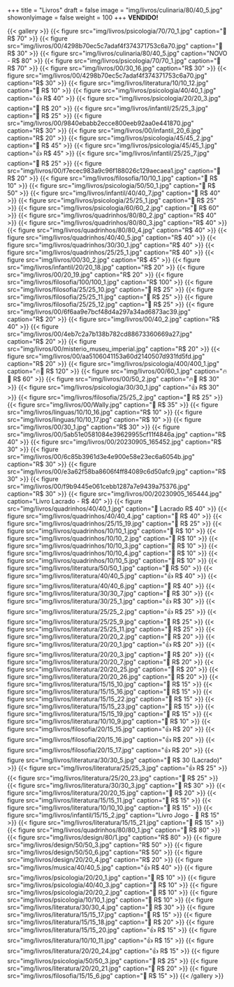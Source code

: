 +++
title = "Livros"
draft = false
image = "img/livros/culinaria/80/40_5.jpg"
showonlyimage = false
weight = 100
+++
**VENDIDO!**
<!--more-->

{{< gallery >}}
{{< figure src="img/livros/psicologia/70/70_1.jpg" caption="💖 R$ 70" >}}
{{< figure src="img/livros/00/4298b70ec5c7adaf4f374371753c6a70.jpg" caption="💖 R$ 30" >}}
{{< figure src="img/livros/culinaria/80/40_5.jpg" caption="NOVO - R$ 80" >}}
{{< figure src="img/livros/psicologia/70/70_1.jpg" caption="💖 R$ 70" >}}
{{< figure src="img/livros/00/30_16.jpg"  caption="R$ 30" >}}
{{< figure src="img/livros/00/4298b70ec5c7adaf4f374371753c6a70.jpg" caption="R$ 30" >}}
{{< figure src="img/livros/literatura/10/10_12.jpg" caption="🤔 R$ 10" >}}
{{< figure src="img/livros/psicologia/40/40_1.jpg" caption="👍 R$ 40" >}}
{{< figure src="img/livros/psicologia/20/20_3.jpg" caption="💖 R$ 20" >}}
{{< figure src="img/livros/infantil/25/25_3.jpg" caption="💖 R$ 25" >}}
{{< figure src="img/livros/00/9840ebabb2ecce800eeb92aa0e441870.jpg" caption="R$ 30" >}}
{{< figure src="img/livros/00/infantil_20_6.jpg" caption="R$ 20" >}}
{{< figure src="img/livros/psicologia/45/45_2.jpg" caption="💖 R$ 45" >}}
{{< figure src="img/livros/psicologia/45/45_1.jpg" caption="👍 R$ 45" >}}
{{< figure src="img/livros/infantil/25/25_7.jpg" caption="💖 R$ 25" >}}
{{< figure src="img/livros/00/f7ecec983a9c96f188026c129aecaea1.jpg" caption="💖 R$ 20" >}}
{{< figure src="img/livros/filosofia/10/10_1.jpg" caption="🤔 R$ 10" >}}
{{< figure src="img/livros/psicologia/50/50_1.jpg" caption="💖 R$ 50" >}}
{{< figure src="img/livros/infantil/40/40_7.jpg" caption="💖 R$ 40" >}}
{{< figure src="img/livros/psicologia/25/25_1.jpg" caption="💖 R$ 25" >}}
{{< figure src="img/livros/psicologia/60/60_2.jpg" caption="💖 R$ 60" >}}
{{< figure src="img/livros/quadrinhos/80/80_2.jpg" caption="R$ 40" >}}
{{< figure src="img/livros/quadrinhos/80/80_3.jpg" caption="R$ 40" >}}
{{< figure src="img/livros/quadrinhos/80/80_4.jpg" caption="R$ 40" >}}
{{< figure src="img/livros/quadrinhos/40/40_5.jpg" caption="R$ 40" >}}
{{< figure src="img/livros/quadrinhos/30/30_1.jpg" caption="R$ 40" >}}
{{< figure src="img/livros/quadrinhos/25/25_1.jpg" caption="R$ 40" >}}
{{< figure src="img/livros/00/30_2.jpg" caption="R$ 45" >}}
{{< figure src="img/livros/infantil/20/20_18.jpg" caption="R$ 20" >}}
{{< figure src="img/livros/00/20_19.jpg" caption="R$ 20" >}}
{{< figure src="img/livros/filosofia/100/100_1.jpg" caption="R$ 100" >}}
{{< figure src="img/livros/filosofia/25/25_10.jpg" caption="🤔 R$ 25" >}}
{{< figure src="img/livros/filosofia/25/25_11.jpg" caption="🤔 R$ 25" >}}
{{< figure src="img/livros/filosofia/25/25_12.jpg" caption="🤔 R$ 25" >}}
{{< figure src="img/livros/00/6f6aa9e7bcf48d4a297a34ad6873ac39.jpg" caption="R$ 20" >}}
{{< figure src="img/livros/00/40_2.jpg" caption="R$ 40" >}}
{{< figure src="img/livros/00/4eb7c2a7b138b782cd88673360669a27.jpg" caption="R$ 20" >}}
{{< figure src="img/livros/00/misterio_museu_imperial.jpg" caption="R$ 20" >}}
{{< figure src="img/livros/00/aa5106041153a60d2140507d931fd5fd.jpg" caption="R$ 20" >}}
{{< figure src="img/livros/psicologia/400/400_1.jpg" caption="🔥💖 R$ 120" >}}
{{< figure src="img/livros/00/60_1.jpg"  caption="🔥💖 R$ 60" >}}
{{< figure src="img/livros/00/50_2.jpg"  caption="🔥💖 R$ 30" >}}
{{< figure src="img/livros/psicologia/30/30_1.jpg" caption="👍 R$ 30" >}}
{{< figure src="img/livros/filosofia/25/25_2.jpg" caption="💖 R$ 25" >}}
{{< figure src="img/livros/00/Wally.jpg" caption="💖 R$ 35" >}}
{{< figure src="img/livros/linguas/10/10_16.jpg" caption="R$ 10" >}}
{{< figure src="img/livros/linguas/10/10_17.jpg" caption="R$ 10" >}}
{{< figure src="img/livros/00/30_1.jpg"  caption="R$ 30" >}}
{{< figure src="img/livros/00/5ab51e0581084e39629955cf11f4846a.jpg" caption="R$ 40" >}}
{{< figure src="img/livros/00/20230905_165452.jpg" caption="R$ 30" >}}
{{< figure src="img/livros/00/6c85b3961d3e4e900e58e23ec6a6054b.jpg" caption="R$ 30" >}}
{{< figure src="img/livros/00/e3a62f58ba8606f4ff84089c6d50afc9.jpg" caption="R$ 30" >}}
{{< figure src="img/livros/00/f9b9445e061cebb1287a7e9439a75376.jpg" caption="R$ 30" >}}
{{< figure src="img/livros/00/20230905_165444.jpg" caption="Livro Lacrado - R$ 40" >}}
{{< figure src="img/livros/quadrinhos/40/40_1.jpg" caption="💖 Lacrado R$ 40" >}}
{{< figure src="img/livros/quadrinhos/40/40_4.jpg" caption="💖 R$ 40" >}}
{{< figure src="img/livros/quadrinhos/25/15_19.jpg" caption="💖 R$ 25" >}}
{{< figure src="img/livros/quadrinhos/10/10_1.jpg" caption="🤔 R$ 10" >}}
{{< figure src="img/livros/quadrinhos/10/10_2.jpg" caption="🤔 R$ 10" >}}
{{< figure src="img/livros/quadrinhos/10/10_3.jpg" caption="🤔 R$ 10" >}}
{{< figure src="img/livros/quadrinhos/10/10_4.jpg" caption="🤔 R$ 10" >}}
{{< figure src="img/livros/quadrinhos/10/10_5.jpg" caption="🤔 R$ 10" >}}
{{< figure src="img/livros/literatura/50/50_1.jpg" caption="💖 R$ 50" >}}
{{< figure src="img/livros/literatura/40/40_5.jpg" caption="👍 R$ 40" >}}
{{< figure src="img/livros/literatura/40/40_6.jpg" caption="💖 R$ 40" >}}
{{< figure src="img/livros/literatura/30/30_7.jpg" caption="💖 R$ 30" >}}
{{< figure src="img/livros/literatura/30/25_1.jpg" caption="👍 R$ 30" >}}
{{< figure src="img/livros/literatura/25/25_2.jpg" caption="👍 R$ 25" >}}
{{< figure src="img/livros/literatura/25/25_9.jpg" caption="💖 R$ 25" >}}
{{< figure src="img/livros/literatura/25/25_11.jpg" caption="💖 R$ 25" >}}
{{< figure src="img/livros/literatura/20/20_2.jpg" caption="💖 R$ 20" >}}
{{< figure src="img/livros/literatura/20/20_1.jpg" caption="👍 R$ 20" >}}
{{< figure src="img/livros/literatura/20/20_3.jpg" caption="💖 R$ 20" >}}
{{< figure src="img/livros/literatura/20/20_7.jpg" caption="💖 R$ 20" >}}
{{< figure src="img/livros/literatura/20/20_25.jpg" caption="💖 R$ 20" >}}
{{< figure src="img/livros/literatura/20/20_26.jpg" caption="💖 R$ 20" >}}
{{< figure src="img/livros/literatura/15/15_10.jpg" caption="💖 R$ 15" >}}
{{< figure src="img/livros/literatura/15/15_16.jpg" caption="💖 R$ 15" >}}
{{< figure src="img/livros/literatura/15/15_22.jpg" caption="💖 R$ 15" >}}
{{< figure src="img/livros/literatura/15/15_23.jpg" caption="💖 R$ 15" >}}
{{< figure src="img/livros/literatura/15/15_19.jpg" caption="💖 R$ 15" >}}
{{< figure src="img/livros/literatura/10/10_9.jpg" caption="💖 R$ 10" >}}
{{< figure src="img/livros/filosofia/20/15_15.jpg" caption="👍 R$ 20" >}}
{{< figure src="img/livros/filosofia/20/15_16.jpg" caption="👍 R$ 20" >}}
{{< figure src="img/livros/filosofia/20/15_17.jpg" caption="👍 R$ 20" >}}
{{< figure src="img/livros/literatura/30/30_5.jpg" caption="💖 R$ 30 (Lacrado)" >}}
{{< figure src="img/livros/literatura/25/25_3.jpg" caption="👍 R$ 25" >}}
{{< figure src="img/livros/literatura/25/20_23.jpg" caption="💖 R$ 25" >}}
{{< figure src="img/livros/literatura/30/30_3.jpg" caption="💖 R$ 30" >}}
{{< figure src="img/livros/literatura/20/20_15.jpg" caption="💖 R$ 20" >}}
{{< figure src="img/livros/literatura/15/15_11.jpg" caption="🤔 R$ 15" >}}
{{< figure src="img/livros/literatura/10/10_10.jpg" caption="💖 R$ 15" >}}
{{< figure src="img/livros/infantil/15/15_2.jpg" caption="Livro Jogo - 💖 R$ 15" >}}
{{< figure src="img/livros/literatura/15/15_21.jpg" caption="💖 R$ 15" >}}
{{< figure src="img/livros/quadrinhos/80/80_1.jpg" caption="💖 R$ 80" >}}
{{< figure src="img/livros/design/80/1.jpg" caption="R$ 80" >}}
{{< figure src="img/livros/design/50/50_3.jpg" caption="R$ 50" >}}
{{< figure src="img/livros/design/50/50_6.jpg" caption="R$ 50" >}}
{{< figure src="img/livros/design/20/20_4.jpg" caption="R$ 20" >}}
{{< figure src="img/livros/musica/40/40_5.jpg" caption="👍 R$ 40" >}}
{{< figure src="img/livros/psicologia/20/20_1.jpg" caption="🤔 R$ 10" >}}
{{< figure src="img/livros/psicologia/40/40_3.jpg" caption="🤔 R$ 10" >}}
{{< figure src="img/livros/psicologia/20/20_2.jpg" caption="🤔 R$ 10" >}}
{{< figure src="img/livros/psicologia/10/10_1.jpg" caption="🤔 R$ 10" >}}
{{< figure src="img/livros/literatura/30/30_4.jpg" caption="💖 R$ 30" >}}
{{< figure src="img/livros/literatura/15/15_17.jpg" caption="💖 R$ 15" >}}
{{< figure src="img/livros/literatura/15/15_18.jpg" caption="💖 R$ 20" >}}
{{< figure src="img/livros/literatura/15/15_20.jpg" caption="👍 R$ 15" >}}
{{< figure src="img/livros/literatura/10/10_11.jpg" caption="👍 R$ 15" >}}
{{< figure src="img/livros/literatura/20/20_24.jpg" caption="👍 R$ 15" >}}
{{< figure src="img/livros/psicologia/50/50_3.jpg" caption="💖 R$ 25" >}}
{{< figure src="img/livros/literatura/20/20_21.jpg" caption="💖 R$ 20" >}}
{{< figure src="img/livros/filosofia/15/15_6.jpg" caption="💖 R$ 15" >}}
{{< /gallery >}}

